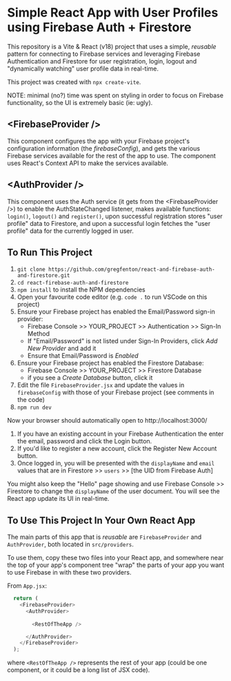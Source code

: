 # Simple React App with User Profiles using Firebase Auth + Firestore

This repository is a Vite & React (v18) project that uses a simple, *reusable* pattern for connecting to Firebase services and leveraging Firebase Authentication and Firestore for user registration, login, logout and "dynamically watching" user profile data in real-time.

This project was created with `npx create-vite`.

NOTE: minimal (no?) time was spent on styling in order to focus on Firebase functionality, so the UI is extremely basic (ie: ugly).

## &lt;FirebaseProvider /&gt;

This component configures the app with your Firebase project's configuration information (the *firebaseConfig*), and gets the various Firebase services available for the rest of the app to use.  The component uses React's Context API to make the services available.

## &lt;AuthProvider /&gt;

This component uses the Auth service (it gets from the &lt;FirebaseProvider /&gt;) to enable the AuthStateChanged listener, makes available functions: `login()`, `logout()` and `register()`, upon successful registration stores "user profile" data to Firestore, and upon a successful login fetches the "user profile" data for the currently logged in user.

## To Run This Project

1. `git clone https://github.com/gregfenton/react-and-firebase-auth-and-firestore.git`
1. `cd react-firebase-auth-and-firestore`
1. `npm install`  to install the NPM dependencies
1. Open your favourite code editor (e.g. `code .` to run VSCode on this project)
1. Ensure your Firebase project has enabled the Email/Password sign-in provider:
   - Firebase Console >> YOUR_PROJECT >> Authentication >> Sign-In Method
   - If "Email/Password" is not listed under Sign-In Providers, click *Add New Provider* and add it
   - Ensure that Email/Password is *Enabled*
1. Ensure your Firebase project has enabled the Firestore Database:
   - Firebase Console >> YOUR_PROJECT >> Firestore Database
   - if you see a *Create Database* button, click it
1. Edit the file `FirebaseProvider.jsx` and update the values in `firebaseConfig` with those of your Firebase project (see comments in the code)
1. `npm run dev`

Now your browser should automatically open to http://localhost:3000/
1. If you have an existing account in your Firebase Authentication the enter the email, password and click the Login button.
1. If you'd like to register a new account, click the Register New Account button.
1. Once logged in, you will be presented with the `displayName` and `email` values that are in Firestore >> `users` >> [the UID from Firebase Auth]

You might also keep the "Hello" page showing and use Firebase Console >> Firestore to change the `displayName` of the user document.  You will see the React app update its UI in real-time.

## To Use This Project In Your Own React App

The main parts of this app that is *reusable* are `FirebaseProvider` and `AuthProvider`, both located in `src/providers`.

To use them, copy these two files into your React app, and somewhere near the top of your app's component tree "wrap" the parts of your app you want to use Firebase in with these two providers.

From `App.jsx`:

```js
  return (
    <FirebaseProvider>
      <AuthProvider>
    
        <RestOfTheApp />

      </AuthProvider>
    </FirebaseProvider>
  );
```

where `<RestOfTheApp />` represents the rest of your app (could be one component, or it could be a long list of JSX code).
